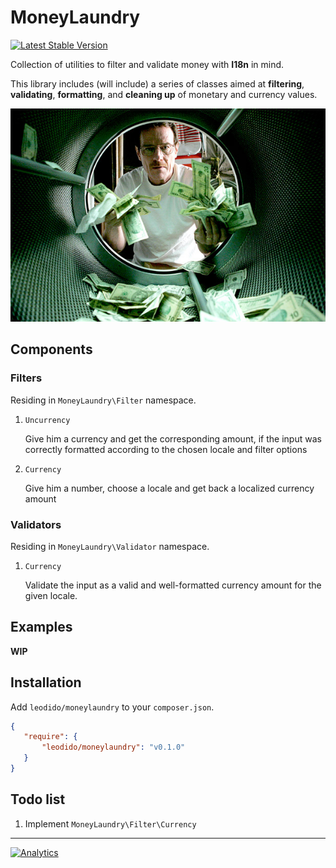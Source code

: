 MoneyLaundry
============

[![Latest Stable Version](http://img.shields.io/packagist/v/leodido/moneylaundry.svg?style=flat-square)](https://packagist.org/packages/leodido/moneylaundry)

Collection of utilities to filter and validate money with **I18n** in mind.

This library includes (will include) a series of classes aimed at **filtering**, **validating**, **formatting**, and **cleaning up** of monetary and currency values.

![breaking bad laundry](bb.jpg)

Components
----------

### Filters

Residing in `MoneyLaundry\Filter` namespace.

1. `Uncurrency`

    Give him a currency and get the corresponding amount, if the input was correctly formatted according to the chosen locale and filter options

2. `Currency`

    Give him a number, choose a locale and get back a localized currency amount

### Validators

Residing in `MoneyLaundry\Validator` namespace.

1. `Currency`

    Validate the input as a valid and well-formatted currency amount for the given locale.

Examples
--------

**WIP**

Installation
------------

Add `leodido/moneylaundry` to your `composer.json`.

```json
{
   "require": {
       "leodido/moneylaundry": "v0.1.0"
   }
}
```

Todo list
---------

1. Implement `MoneyLaundry\Filter\Currency`

---

[![Analytics](https://ga-beacon.appspot.com/UA-49657176-1/moneylaundry)](https://github.com/igrigorik/ga-beacon)